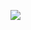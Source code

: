 [<img src="https://img.shields.io/badge/Spotify-1ED760?&style=for-the-badge&logo=spotify&logoColor=white"/>][spotify]

[spotify]: https://open.spotify.com/user/y9c3te6mwoz83lupxok22l2ce?si=90038e09079a44b4
